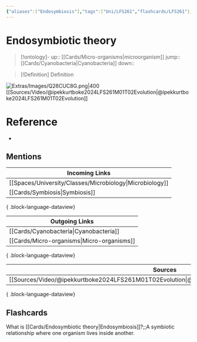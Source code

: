 ```yaml
---
{"aliases":["Endosymbiosis"],"tags":["Uni/LFS261","flashcards/LFS261"],"dg-publish":true,"permalink":"/cards/endosymbiotic-theory/","dgPassFrontmatter":true}
---
```


# Endosymbiotic theory

> [!ontology]-
> up:: [[Cards/Micro-organisms\|microorganism]]
> jump:: [[Cards/Cyanobacteria\|Cyanobacteria]]
> down:: 

> [!Definition] Definition

![Extras/Images/Q26CUC8G.png|400](/img/user/Extras/Images/Q26CUC8G.png)
[[Sources/Video/@ipekkurtboke2024LFS261M01T02Evolution\|@ipekkurtboke2024LFS261M01T02Evolution]]

# Reference

- 

## Mentions

| Incoming Links                                              |
| ----------------------------------------------------------- |
| [[Spaces/University/Classes/Microbiology\|Microbiology]] |
| [[Cards/Symbiosis\|Symbiosis]]                           |

{ .block-language-dataview}

| Outgoing Links                                |
| --------------------------------------------- |
| [[Cards/Cyanobacteria\|Cyanobacteria]]     |
| [[Cards/Micro-organisms\|Micro-organisms]] |

{ .block-language-dataview}

| Sources                                                                                             |
| --------------------------------------------------------------------------------------------------- |
| [[Sources/Video/@ipekkurtboke2024LFS261M01T02Evolution\|@ipekkurtboke2024LFS261M01T02Evolution]] |

{ .block-language-dataview}

## Flashcards

What is [[Cards/Endosymbiotic theory\|Endosymbiosis]]?;;A symbiotic relationship where one organism lives inside another.
<!--SR:!2024-06-02,18,250-->